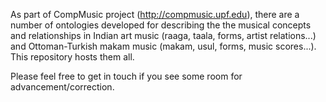 As part of CompMusic project (http://compmusic.upf.edu), there are a number of ontologies developed for describing the the musical concepts and relationships in Indian art music (raaga, taala, forms, artist relations...) and Ottoman-Turkish makam music (makam, usul, forms, music scores...). This repository hosts them all.

Please feel free to get in touch if you see some room for advancement/correction.
